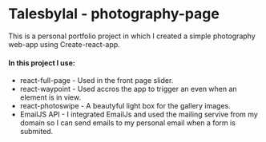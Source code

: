 <h1>Talesbylal - photography-page </h1>

<p>This is a personal portfolio project in which I created a simple photography web-app using Create-react-app.</p>

<a href="http://www.talesbylal.com"  target="blank"></a>

<h4>In this project I use:</h4>

<ul>

<li>react-full-page - Used in the front page slider.</li>
<li>react-waypoint - Used accros the app to trigger an even when an element is in view.</li>
<li>react-photoswipe - A beautyful light box for the gallery images.</li>
<li>EmailJS API - I integrated EmailJs and used the mailing servive from my domain so I can send emails to my personal email when a form is submited.</li>

</ul>

<h2></h2>
